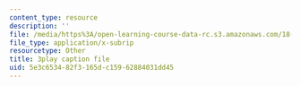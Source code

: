 ```yaml
---
content_type: resource
description: ''
file: /media/https%3A/open-learning-course-data-rc.s3.amazonaws.com/18-01sc-single-variable-calculus-fall-2010/5e3c653482f3165dc15962884031dd45_zUEuKrxgHws.srt
file_type: application/x-subrip
resourcetype: Other
title: 3play caption file
uid: 5e3c6534-82f3-165d-c159-62884031dd45
---
```

